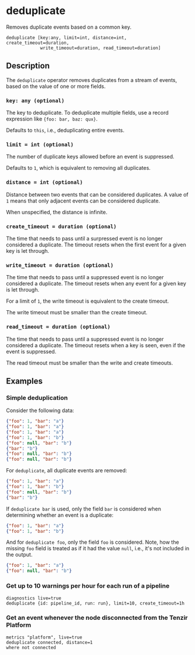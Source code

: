 # deduplicate

Removes duplicate events based on a common key.

```tql
deduplicate [key:any, limit=int, distance=int, create_timeout=duration,
             write_timeout=duration, read_timeout=duration]
```

## Description

The `deduplicate` operator removes duplicates from a stream of events, based
on the value of one or more fields.

### `key: any (optional)`

The key to deduplicate. To deduplicate multiple fields, use a record expression like `{foo: bar, baz: qux}`.

Defaults to `this`, i.e., deduplicating entire events.

### `limit = int (optional)`

The number of duplicate keys allowed before an event is suppressed.

Defaults to `1`, which is equivalent to removing all duplicates.

### `distance = int (optional)`

Distance between two events that can be considered duplicates. A value of `1`
means that only adjacent events can be considered duplicate.

When unspecified, the distance is infinite.

### `create_timeout = duration (optional)`

The time that needs to pass until a surpressed event is no longer considered a
duplicate. The timeout resets when the first event for a given key is let
through.

### `write_timeout = duration (optional)`

The time that needs to pass until a suppressed event is no longer considered a
duplicate. The timeout resets when any event for a given key is let through.

For a limit of `1`, the write timeout is equivalent to the create timeout.

The write timeout must be smaller than the create timeout.

### `read_timeout = duration (optional)`

The time that needs to pass until a suppressed event is no longer considered a
duplicate. The timeout resets when a key is seen, even if the event is
suppressed.

The read timeout must be smaller than the write and create timeouts.

## Examples

### Simple deduplication

Consider the following data:

```json
{"foo": 1, "bar": "a"}
{"foo": 1, "bar": "a"}
{"foo": 1, "bar": "a"}
{"foo": 1, "bar": "b"}
{"foo": null, "bar": "b"}
{"bar": "b"}
{"foo": null, "bar": "b"}
{"foo": null, "bar": "b"}
```

For `deduplicate`, all duplicate events are removed:

```json
{"foo": 1, "bar": "a"}
{"foo": 1, "bar": "b"}
{"foo": null, "bar": "b"}
{"bar": "b"}
```

If `deduplicate bar` is used, only the field `bar` is considered when
determining whether an event is a duplicate:

```json
{"foo": 1, "bar": "a"}
{"foo": 1, "bar": "b"}
```

And for `deduplicate foo`, only the field `foo` is considered. Note, how the
missing `foo` field is treated as if it had the value `null`, i.e., it's not
included in the output.

```json
{"foo": 1, "bar": "a"}
{"foo": null, "bar": "b"}
```

### Get up to 10 warnings per hour for each run of a pipeline

```tql
diagnostics live=true
deduplicate {id: pipeline_id, run: run}, limit=10, create_timeout=1h
```

### Get an event whenever the node disconnected from the Tenzir Platform

```tql
metrics "platform", live=true
deduplicate connected, distance=1
where not connected
```
